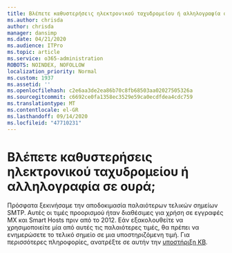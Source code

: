 ```yaml
---
title: Βλέπετε καθυστερήσεις ηλεκτρονικού ταχυδρομείου ή αλληλογραφία σε ουρά;
ms.author: chrisda
author: chrisda
manager: dansimp
ms.date: 04/21/2020
ms.audience: ITPro
ms.topic: article
ms.service: o365-administration
ROBOTS: NOINDEX, NOFOLLOW
localization_priority: Normal
ms.custom: 1937
ms.assetid: ''
ms.openlocfilehash: c2e6aa3de2ea86b70c8fb68503aa02027505326a
ms.sourcegitcommit: c6692ce0fa1358ec3529e59ca0ecdfdea4cdc759
ms.translationtype: MT
ms.contentlocale: el-GR
ms.lasthandoff: 09/14/2020
ms.locfileid: "47710231"
---
```

# <a name="are-you-seeing-email-delays-or-queued-mail"></a>Βλέπετε καθυστερήσεις ηλεκτρονικού ταχυδρομείου ή αλληλογραφία σε ουρά;

Πρόσφατα ξεκινήσαμε την αποδοκιμασία παλαιότερων τελικών σημείων SMTP. Αυτές οι τιμές προορισμού ήταν διαθέσιμες για χρήση σε εγγραφές MX και Smart Hosts πριν από το 2012. Εάν εξακολουθείτε να χρησιμοποιείτε μία από αυτές τις παλαιότερες τιμές, θα πρέπει να ενημερώσετε το τελικό σημείο σε μια υποστηριζόμενη τιμή. Για περισσότερες πληροφορίες, ανατρέξτε σε αυτήν την [υποστήριξη KB](https://support.microsoft.com/help/4057301/attr35-response-code-when-mail-is-sent-to-eop-exo).
